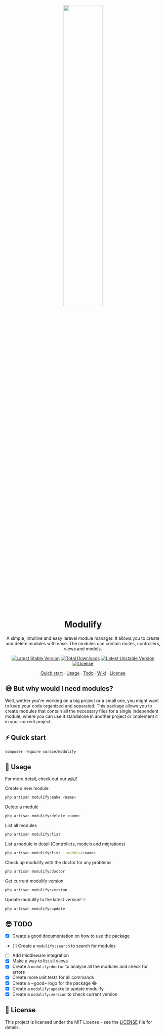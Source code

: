 <div align="center">
<img src="https://i.ibb.co/yXxQtsx/logo-original-big-cut.png" width="50%" />

# Modulify
A simple, intuitive and easy laravel module manager. It allows you to create and delete modules with ease. The modules can contain routes, controllers, views and models.

[![Latest Stable Version](https://poser.pugx.org/xurape/modulify/v)](//packagist.org/packages/xurape/modulify) [![Total Downloads](https://poser.pugx.org/xurape/modulify/downloads)](//packagist.org/packages/xurape/modulify) [![Latest Unstable Version](https://poser.pugx.org/xurape/modulify/v/unstable)](//packagist.org/packages/xurape/modulify) [![License](https://poser.pugx.org/xurape/modulify/license)](//packagist.org/packages/xurape/modulify)

[Quick start](#-quick-start) · [Usage](#-usage) · [Todo](#-todo) · [Wiki](https://github.com/xurape/modulify/wiki) · [License](#-license)
</div>

## 😅 But why would I need modules?

Well, wether you're working on a big project or a small one, you might want to keep your code organized and separated. This package allows you to create modules that contain all the necessary files for a single independent module, where you can use it standalone in another project or implement it in your current project.

## ⚡️ Quick start
```bash
composer require xurape/modulify
```

## 🤔 Usage
For more detail, check out our [wiki](https://github.com/xurape/modulify/wiki)!

Create a new module
```bash
php artisan modulify:make <name>
```

Delete a module
```bash
php artisan modulify:delete <name>
```

List all modules
```bash
php artisan modulify:list
```

List a module in detail (Controllers, models and migrations)
```bash
php artisan modulify:list --module=<name>
```

Check up modulify with the doctor for any problems 
```bash
php artisan modulify:doctor
```

Get current modulify version
```bash
php artisan modulify:version
```

Update modulify to the latest version! ✨
```bash
php artisan modulify:update
```

## 😎 TODO
- [X] Create a good documentation on how to use the package
- [ ] Create a `modulify:search` to search for modules
- [ ] Add middleware integration
- [X] Make a way to list all views
- [X] Create a `modulify:doctor` to analyse all the modules and check for errors
- [X] Create more unit tests for all commands
- [X] Create a ~good~ logo for the package 😂
- [X] Create a `modulify:update` to update modulify
- [X] Create a `modulify:version` to check current version

## 📝 License
This project is licensed under the MIT License - see the [LICENSE](LICENSE) file for details.
